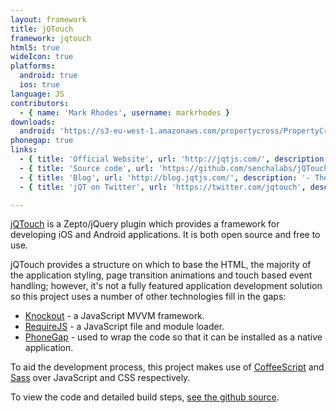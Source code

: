 ```yaml
---
layout: framework
title: jQTouch
framework: jqtouch
html5: true
wideIcon: true
platforms:
  android: true
  ios: true
language: JS
contributors:
  - { name: 'Mark Rhodes', username: markrhodes }
downloads:
  android: 'https://s3-eu-west-1.amazonaws.com/propertycross/PropertyCross-jqtouch-ce8e28b80dae09684b2022bfece8a13c101c6d24.apk'
phonegap: true
links:
  - { title: 'Official Website', url: 'http://jqtjs.com/', description: '- Hosts a number of useful links related to the project.' }
  - { title: 'Source code', url: 'https://github.com/senchalabs/jQTouch', description: '- The full source code is available on Github.' }
  - { title: 'Blog', url: 'http://blog.jqtjs.com/', description: '- The official blog appears to no longer be updated but provides interesting posts on the development of jQT.' }
  - { title: 'jQT on Twitter', url: 'https://twitter.com/jqtouch', description: '- The official twitter account for jQT.' }

---
```


[jQTouch](http://jqtjs.com/) is a Zepto/jQuery plugin which provides a framework for developing iOS and Android applications.  It is both open source and free to use.

jQTouch provides a structure on which to base the HTML, the majority of the application styling, page transition animations and touch based event handling; however, it's not a fully featured application development solution so this project uses a number of other technologies fill in the gaps:

* [Knockout](http://knockoutjs.com/) - a JavaScript MVVM framework.
* [RequireJS](http://requirejs.org/) - a JavaScript file and module loader.
* [PhoneGap](http://phonegap.com/) - used to wrap the code so that it can be installed as a native application.

To aid the development process, this project makes use of [CoffeeScript](http://coffeescript.org/) and [Sass](http://sass-lang.com/) over JavaScript and CSS respectively.


To view the code and detailed build steps, <a href='{{ site.githuburl }}/tree/master/jqtouch'>see the github source</a>.

